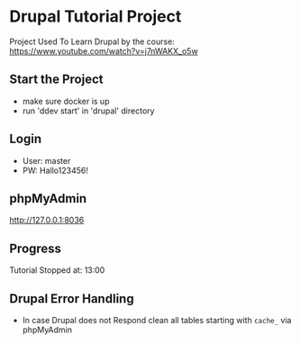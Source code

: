 # Drupal Tutorial Project
Project Used To Learn Drupal by the course:
https://www.youtube.com/watch?v=j7nWAKX_o5w

## Start the Project
* make sure docker is up
* run 'ddev start' in 'drupal' directory

## Login
* User: master
* PW: Hallo123456!

## phpMyAdmin
http://127.0.0.1:8036

## Progress
Tutorial Stopped at: 13:00

## Drupal Error Handling
* In case Drupal does not Respond clean all tables starting with `cache_` via phpMyAdmin